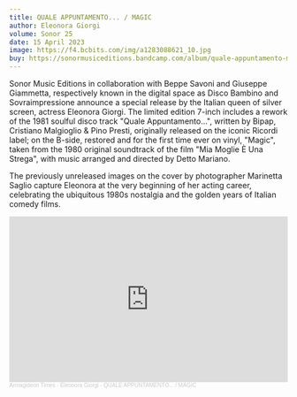 ```yaml
---
title: QUALE APPUNTAMENTO... / MAGIC
author: Eleonora Giorgi
volume: Sonor 25
date: 15 April 2023
image: https://f4.bcbits.com/img/a1283088621_10.jpg
buy: https://sonormusiceditions.bandcamp.com/album/quale-appuntamento-magic
---
```

Sonor Music Editions in collaboration with Beppe Savoni and Giuseppe Giammetta, respectively known in the digital space as Disco Bambino and Sovraimpressione announce a special release by the Italian queen of silver screen, actress Eleonora Giorgi. The limited edition 7-inch includes a rework of the 1981 soulful disco track "Quale Appuntamento...", written by Bipap, Cristiano Malgioglio & Pino Presti, originally released on the iconic Ricordi label; on the B-side, restored and for the first time ever on vinyl, "Magic", taken from the 1980 original soundtrack of the film "Mia Moglie È Una Strega", with music arranged and directed by Detto Mariano.

The previously unreleased images on the cover by photographer Marinetta Saglio capture Eleonora at the very beginning of her acting career, celebrating the ubiquitous 1980s nostalgia and the golden years of Italian comedy films.

<iframe width="100%" height="300" scrolling="no" frameborder="no" allow="autoplay" src="https://w.soundcloud.com/player/?url=https%3A//api.soundcloud.com/playlists/1581478003&color=%23ff5500&auto_play=false&hide_related=true&show_comments=false&show_user=true&show_reposts=false&show_teaser=false&visual=true"></iframe><div style="font-size: 10px; color: #cccccc;line-break: anywhere;word-break: normal;overflow: hidden;white-space: nowrap;text-overflow: ellipsis; font-family: Interstate,Lucida Grande,Lucida Sans Unicode,Lucida Sans,Garuda,Verdana,Tahoma,sans-serif;font-weight: 100;"><a href="https://soundcloud.com/armagideon-times" title="Armagideon Times" target="_blank" style="color: #cccccc; text-decoration: none;">Armagideon Times</a> · <a href="https://soundcloud.com/armagideon-times/sets/eleonora-giorgi-quale" title="Eleonora Giorgi - QUALE APPUNTAMENTO... / MAGIC" target="_blank" style="color: #cccccc; text-decoration: none;">Eleonora Giorgi - QUALE APPUNTAMENTO... / MAGIC</a></div>
